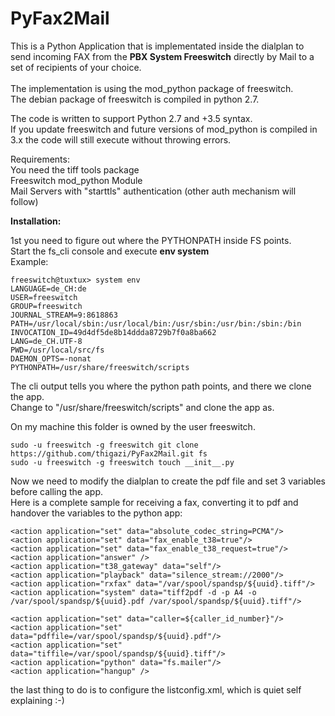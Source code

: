 # PyFax2Mail
This is a Python Application that is implementated inside the dialplan to send incoming FAX from the **PBX System Freeswitch** directly by Mail to a set of recipients of your choice.\
\
The implementation is using the mod_python package of freeswitch.\
The debian package of freeswitch is compiled in python 2.7.

The code is written to support Python 2.7 and +3.5 syntax.\
If you update freeswitch and future versions of mod_python is compiled in 3.x the code will still execute without throwing errors.

Requirements:\
You need the tiff tools package\
Freeswitch mod_python Module\
Mail Servers with "starttls" authentication (other auth mechanism will follow)

**Installation:**

1st you need to figure out where the PYTHONPATH inside FS points.\
Start the fs_cli console and execute **env system**\
Example:

```
freeswitch@tuxtux> system env
LANGUAGE=de_CH:de
USER=freeswitch
GROUP=freeswitch
JOURNAL_STREAM=9:8618863
PATH=/usr/local/sbin:/usr/local/bin:/usr/sbin:/usr/bin:/sbin:/bin
INVOCATION_ID=49d4df5de8b14ddda8729b7f0a8ba662
LANG=de_CH.UTF-8
PWD=/usr/local/src/fs
DAEMON_OPTS=-nonat
PYTHONPATH=/usr/share/freeswitch/scripts
```
The cli output tells you where the python path points, and there we clone the app.\
Change to "/usr/share/freeswitch/scripts" and clone the app as.

On my machine this folder is owned by the user freeswitch.

```
sudo -u freeswitch -g freeswitch git clone https://github.com/thigazi/PyFax2Mail.git fs
sudo -u freeswitch -g freeswitch touch __init__.py
```

Now we need to modify the dialplan to create the pdf file and set 3 variables before calling the app.\
Here is a complete sample for receiving a fax, converting it to pdf and handover the variables to the python app:
```
<action application="set" data="absolute_codec_string=PCMA"/>
<action application="set" data="fax_enable_t38=true"/>
<action application="set" data="fax_enable_t38_request=true"/>
<action application="answer" />
<action application="t38_gateway" data="self"/>
<action application="playback" data="silence_stream://2000"/>
<action application="rxfax" data="/var/spool/spandsp/${uuid}.tiff"/>
<action application="system" data="tiff2pdf -d -p A4 -o /var/spool/spandsp/${uuid}.pdf /var/spool/spandsp/${uuid}.tiff"/>

<action application="set" data="caller=${caller_id_number}"/>
<action application="set" data="pdffile=/var/spool/spandsp/${uuid}.pdf"/>
<action application="set" data="tiffile=/var/spool/spandsp/${uuid}.tiff"/>
<action application="python" data="fs.mailer"/>
<action application="hangup" />
```

the last thing to do is to configure the listconfig.xml, which is quiet self explaining :-)
